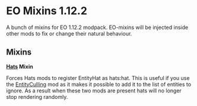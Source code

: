 # EO Mixins 1.12.2

A bunch of mixins for EO 1.12.2 modpack. EO-mixins will be injected inside other mods to fix or change their natural behaviour.
 

## Mixins

**[Hats](https://www.curseforge.com/minecraft/mc-mods/hats) Mixin**

Forces Hats mods to register EntityHat as hats:hat. This is useful if you use the [EntityCulling](https://www.curseforge.com/minecraft/mc-mods/entity-culling) mod as it makes it possible to add it to the list of entities to ignore.
As a result when these two mods are present hats will no longer stop rendering randomly.